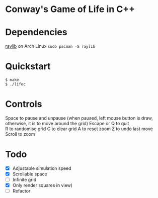 # Conway's Game of Life in C++

# Dependencies
[raylib](https://raylib.com)
on Arch Linux
`sudo pacman -S raylib`

# Quickstart

```
$ make
$ ./lifec
```

# Controls
Space to pause and unpause (when paused, left mouse button is draw, otherwise, it is to move around the grid)
Escape or Q to quit  
R to randomise grid
C to clear grid
A to reset zoom
Z to undo last move
Scroll to zoom

# Todo
 - [X] Adjustable simulation speed
 - [X] Scrollable space 
 - [ ] Infinite grid
 - [X] Only render squares in view)
 - [ ] Refactor
